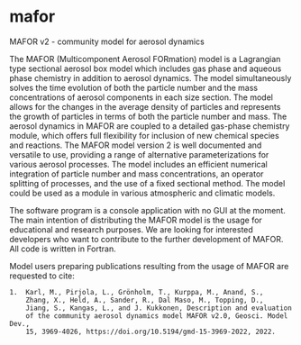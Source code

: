 # mafor
MAFOR v2 - community model for aerosol dynamics

The MAFOR (Multicomponent Aerosol FORmation) model is a Lagrangian type sectional aerosol box model which includes gas phase and aqueous phase chemistry in addition to aerosol dynamics. The model simultaneously solves the time evolution of both the particle number and the mass concentrations of aerosol components in each size section. The model allows for the changes in the average density of particles and represents the growth of particles in terms of both the particle number and mass. The aerosol dynamics in MAFOR are coupled to a detailed gas-phase chemistry module, which offers full flexibility for inclusion of new chemical species and reactions. The MAFOR model version 2 is well documented and versatile to use, providing a range of alternative parameterizations for various aerosol processes. The model includes an efficient numerical integration of particle number and mass concentrations, an operator splitting of processes, and the use of a fixed sectional method. The model could be used as a module in various atmospheric and climatic models.

The software program is a console application with no GUI at the moment. The main intention of distributing the MAFOR model is the usage for educational and research purposes. We are looking for interested developers who want to contribute to the further development of MAFOR. All code is written in Fortran.

Model users preparing publications resulting from the usage of MAFOR are requested to cite:

    1.  Karl, M., Pirjola, L., Grönholm, T., Kurppa, M., Anand, S.,
        Zhang, X., Held, A., Sander, R., Dal Maso, M., Topping, D., 
        Jiang, S., Kangas, L., and J. Kukkonen, Description and evaluation 
        of the community aerosol dynamics model MAFOR v2.0, Geosci. Model Dev.,
        15, 3969-4026, https://doi.org/10.5194/gmd-15-3969-2022, 2022.

